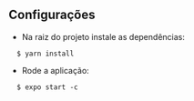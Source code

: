 ## Configurações
  - Na raiz do projeto instale as dependências:

  ```
    $ yarn install
  ```

  - Rode a aplicação:

```
  $ expo start -c
```
